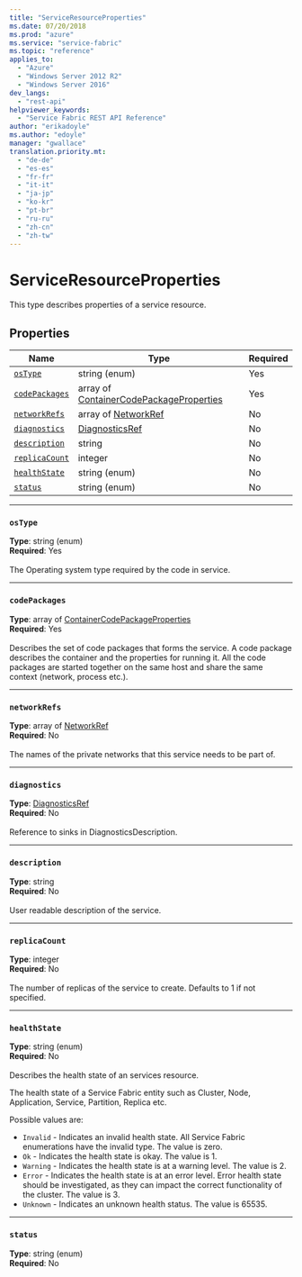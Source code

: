 ```yaml
---
title: "ServiceResourceProperties"
ms.date: 07/20/2018
ms.prod: "azure"
ms.service: "service-fabric"
ms.topic: "reference"
applies_to: 
  - "Azure"
  - "Windows Server 2012 R2"
  - "Windows Server 2016"
dev_langs: 
  - "rest-api"
helpviewer_keywords: 
  - "Service Fabric REST API Reference"
author: "erikadoyle"
ms.author: "edoyle"
manager: "gwallace"
translation.priority.mt: 
  - "de-de"
  - "es-es"
  - "fr-fr"
  - "it-it"
  - "ja-jp"
  - "ko-kr"
  - "pt-br"
  - "ru-ru"
  - "zh-cn"
  - "zh-tw"
---
```

# ServiceResourceProperties

This type describes properties of a service resource.

## Properties
| Name | Type | Required |
| --- | --- | --- |
| [`osType`](#ostype) | string (enum) | Yes |
| [`codePackages`](#codepackages) | array of [ContainerCodePackageProperties](sfclient-v63-model-containercodepackageproperties.md) | Yes |
| [`networkRefs`](#networkrefs) | array of [NetworkRef](sfclient-v63-model-networkref.md) | No |
| [`diagnostics`](#diagnostics) | [DiagnosticsRef](sfclient-v63-model-diagnosticsref.md) | No |
| [`description`](#description) | string | No |
| [`replicaCount`](#replicacount) | integer | No |
| [`healthState`](#healthstate) | string (enum) | No |
| [`status`](#status) | string (enum) | No |

____
### `osType`
__Type__: string (enum) <br/>
__Required__: Yes<br/>
<br/>
The Operating system type required by the code in service.





____
### `codePackages`
__Type__: array of [ContainerCodePackageProperties](sfclient-v63-model-containercodepackageproperties.md) <br/>
__Required__: Yes<br/>
<br/>
Describes the set of code packages that forms the service. A code package describes the container and the properties for running it. All the code packages are started together on the same host and share the same context (network, process etc.).


____
### `networkRefs`
__Type__: array of [NetworkRef](sfclient-v63-model-networkref.md) <br/>
__Required__: No<br/>
<br/>
The names of the private networks that this service needs to be part of.

____
### `diagnostics`
__Type__: [DiagnosticsRef](sfclient-v63-model-diagnosticsref.md) <br/>
__Required__: No<br/>
<br/>
Reference to sinks in DiagnosticsDescription.

____
### `description`
__Type__: string <br/>
__Required__: No<br/>
<br/>
User readable description of the service.

____
### `replicaCount`
__Type__: integer <br/>
__Required__: No<br/>
<br/>
The number of replicas of the service to create. Defaults to 1 if not specified.

____
### `healthState`
__Type__: string (enum) <br/>
__Required__: No<br/>
<br/>
Describes the health state of an services resource.

The health state of a Service Fabric entity such as Cluster, Node, Application, Service, Partition, Replica etc.

Possible values are: 

  - `Invalid` - Indicates an invalid health state. All Service Fabric enumerations have the invalid type. The value is zero.
  - `Ok` - Indicates the health state is okay. The value is 1.
  - `Warning` - Indicates the health state is at a warning level. The value is 2.
  - `Error` - Indicates the health state is at an error level. Error health state should be investigated, as they can impact the correct functionality of the cluster. The value is 3.
  - `Unknown` - Indicates an unknown health status. The value is 65535.



____
### `status`
__Type__: string (enum) <br/>
__Required__: No<br/>
<br/>




